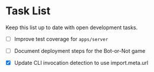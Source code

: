 # Task List

Keep this list up to date with open development tasks.

- [ ] Improve test coverage for `apps/server`
- [ ] Document deployment steps for the Bot-or-Not game
- [x] Update CLI invocation detection to use import.meta.url

